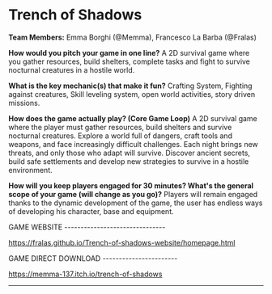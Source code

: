 # Trench of Shadows

**Team Members:** Emma Borghi (@Memma), Francesco La Barba (@Fralas)

**How would you pitch your game in one line?**
A 2D survival game where you gather resources, build shelters, complete tasks and fight to survive nocturnal creatures in a hostile world.

**What is the key mechanic(s) that make it fun?**
Crafting System, Fighting against creatures, Skill leveling system, open world activities, story driven missions. 

**How does the game actually play? (Core Game Loop)**
A 2D survival game where the player must gather resources, build shelters and survive nocturnal creatures. Explore a world full of dangers, craft tools and weapons, and face increasingly difficult challenges. Each night brings new threats, and only those who adapt will survive. Discover ancient secrets, build safe settlements and develop new strategies to survive in a hostile environment.

**How will you keep players engaged for 30 minutes? What's the general scope of your game (will change as you go)?**
Players will remain engaged thanks to the dynamic development of the game, the user has endless ways of developing his character, base and equipment.

GAME WEBSITE -------------------------------

https://fralas.github.io/Trench-of-shadows-website/homepage.html

GAME DIRECT DOWNLOAD -----------------------

https://memma-137.itch.io/trench-of-shadows

-------------------------------------------
